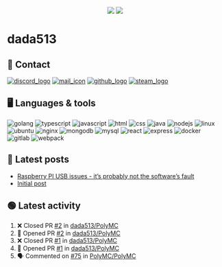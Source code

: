 <p align="center">
  <img src="https://github-readme-stats.vercel.app/api?username=dada513&show_icons=true&count_private=true&include_all_commits=true&hide_border=true"/>
  <img src="https://github-readme-stats.vercel.app/api/top-langs/?username=dada513&layout=compact&count_private=true&include_all_commits=true&hide_border=true&langs_count=10"/>
</p>

# dada513

## 📨 Contact

[![discord_logo](https://icongr.am/material/discord.svg)](./discord.md)
[![mail_icon](https://icongr.am/material/email.svg)](mailto:dada513@protonmail.com)
[![github_logo](https://icongr.am/material/github.svg)](https://github.com/dada513)
[![steam_logo](https://icongr.am/material/steam.svg)](http://steamcommunity.com/profiles/76561198966378927)

## 🖥️ Languages & tools

![golang](https://icongr.am/devicon/go-original.svg)
![typescript](https://icongr.am/devicon/typescript-original.svg)
![javascript](https://icongr.am/devicon/javascript-original.svg)
![html](https://icongr.am/devicon/html5-original.svg)
![css](https://icongr.am/devicon/css3-original.svg)
![java](https://icongr.am/devicon/java-original.svg)
![nodejs](https://icongr.am/devicon/nodejs-original.svg)
![linux](https://icongr.am/devicon/linux-original.svg)
![ubuntu](https://icongr.am/devicon/ubuntu-plain.svg)
![nginx](https://icongr.am/devicon/nginx-original.svg)
![mongodb](https://icongr.am/devicon/mongodb-original-wordmark.svg)
![mysql](https://icongr.am/devicon/mysql-original-wordmark.svg)
![react](https://icongr.am/devicon/react-original.svg)
![express](https://icongr.am/devicon/express-original-wordmark.svg)
![docker](https://icongr.am/devicon/docker-original.svg)
![gitlab](https://icongr.am/devicon/gitlab-original.svg)
![webpack](https://icongr.am/devicon/webpack-original.svg)

## 📘 Latest posts

<!-- BLOG-POST-LIST:START -->
- [Raspberry PI USB issues - it’s probably not the software’s fault](https://d513.space/raspberry/2021/12/09/raspberry-pi-power-fix.html)
- [Initial post](https://d513.space/2021/12/08/init.html)
<!-- BLOG-POST-LIST:END -->

## 🟢 Latest activity

<!--START_SECTION:activity-->

1. ❌ Closed PR [#2](https://github.com/dada513/PolyMC/pull/2) in [dada513/PolyMC](https://github.com/dada513/PolyMC)
2. 💪 Opened PR [#2](https://github.com/dada513/PolyMC/pull/2) in [dada513/PolyMC](https://github.com/dada513/PolyMC)
3. ❌ Closed PR [#1](https://github.com/dada513/PolyMC/pull/1) in [dada513/PolyMC](https://github.com/dada513/PolyMC)
4. 💪 Opened PR [#1](https://github.com/dada513/PolyMC/pull/1) in [dada513/PolyMC](https://github.com/dada513/PolyMC)
5. 🗣 Commented on [#75](https://github.com/PolyMC/PolyMC/issues/75) in [PolyMC/PolyMC](https://github.com/PolyMC/PolyMC)
<!--END_SECTION:activity-->
